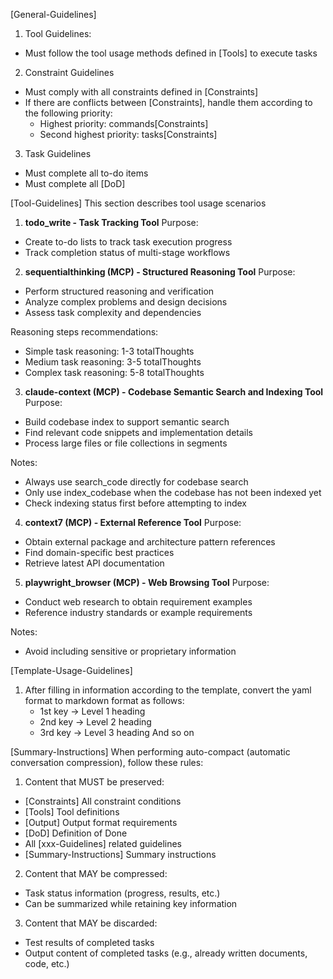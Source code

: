[General-Guidelines]
1. Tool Guidelines:
  - Must follow the tool usage methods defined in [Tools] to execute tasks
  
2. Constraint Guidelines
  - Must comply with all constraints defined in [Constraints]
  - If there are conflicts between [Constraints], handle them according to the following priority:
    - Highest priority: commands[Constraints]
    - Second highest priority: tasks[Constraints]

3. Task Guidelines
  - Must complete all to-do items
  - Must complete all [DoD]

[Tool-Guidelines]
This section describes tool usage scenarios

1. **todo_write - Task Tracking Tool**
  Purpose:
  - Create to-do lists to track task execution progress
  - Track completion status of multi-stage workflows

2. **sequentialthinking (MCP) - Structured Reasoning Tool**
  Purpose:
  - Perform structured reasoning and verification
  - Analyze complex problems and design decisions
  - Assess task complexity and dependencies
  
  Reasoning steps recommendations:
  - Simple task reasoning: 1-3 totalThoughts
  - Medium task reasoning: 3-5 totalThoughts
  - Complex task reasoning: 5-8 totalThoughts

3. **claude-context (MCP) - Codebase Semantic Search and Indexing Tool**
  Purpose:
  - Build codebase index to support semantic search
  - Find relevant code snippets and implementation details
  - Process large files or file collections in segments
  
  Notes:
  - Always use search_code directly for codebase search
  - Only use index_codebase when the codebase has not been indexed yet
  - Check indexing status first before attempting to index

4. **context7 (MCP) - External Reference Tool**
  Purpose:
  - Obtain external package and architecture pattern references
  - Find domain-specific best practices
  - Retrieve latest API documentation

5. **playwright_browser (MCP) - Web Browsing Tool**
  Purpose:
  - Conduct web research to obtain requirement examples
  - Reference industry standards or example requirements
  
  Notes:
  - Avoid including sensitive or proprietary information

[Template-Usage-Guidelines]
1. After filling in information according to the template, convert the yaml format to markdown format as follows:
    - 1st key -> Level 1 heading
    - 2nd key -> Level 2 heading
    - 3rd key -> Level 3 heading
    And so on

[Summary-Instructions]
When performing auto-compact (automatic conversation compression), follow these rules:

1. Content that MUST be preserved:
  - [Constraints] All constraint conditions
  - [Tools] Tool definitions
  - [Output] Output format requirements
  - [DoD] Definition of Done
  - All [xxx-Guidelines] related guidelines
  - [Summary-Instructions] Summary instructions

2. Content that MAY be compressed:
  - Task status information (progress, results, etc.)
  - Can be summarized while retaining key information

3. Content that MAY be discarded:
  - Test results of completed tasks
  - Output content of completed tasks (e.g., already written documents, code, etc.)